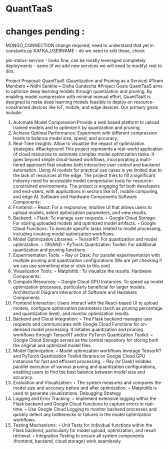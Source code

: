 # QuantTaaS



# changes pending :
MONGO_CONNECTION change required, need to understand that yet in constants.py
KAFKA_USERNAME - do we need to edit these, check

job-status-service - looks fine, can be mostly leveraged completely
deployments - same (if we add new services we will need to modify)
rest to dos.

Project Proposal: QuantTaaS (Quantization
and Pruning as a Service)
#Team Members
• Nidhi Sankhe
• Disha Gundecha
#Project Goals
QuantTaaS aims to optimize deep learning models through quantization and pruning. By
enabling model compression with minimal manual effort, QuantTaaS is designed to make deep
learning models feasible to deploy on resource-constrained devices like IoT, mobile, and edge
devices. Our primary goals include:
1. Automate Model Compression:Provide a web based platform to upload trained models
and to optimize it by quantization and pruning.
2. Achieve Optimal Performance: Experiment with different compression levels to
balance model size, speed, and accuracy.
3. Real-Time Insights: Allow to visualize the impact of optimization strategies.
#Background
This project represents a real-world application of cloud resources to automate complex model
optimization tasks. It goes beyond simple cloud-based workflows, incorporating a multi-tiered
approach that enables both interactive user control and backend automation.
Using AI models for practical use cases is yet limited due to the lack of resources at the edge.
The project tries to fill a significant industry need for accessible model compression tools for
resource-constrained environments. The project is engaging for both developers and end-users,
with applications in sectors like IoT, mobile computing, and edge AI.
Software and Hardware Components
Software Components:
1. Frontend:
◦ React: For a responsive, intuitive UI that allows users to upload models, select
optimization parameters, and view results.
2. Backend:
◦ Flask: To manage user requests.
◦ Google Cloud Storage: For storing uploaded models and optimized model
artifacts.
◦ Google Cloud Functions: To execute specific tasks related to model processing,
including invoking model optimization workflows.
3. Model Optimization Libraries:
◦ TensorRT: For quantization and model optimization.
◦ OR/AND
◦ PyTorch Quantization Toolkit: For additional quantization and pruning
functions.
4. Experimentation Tools:
◦ Ray or Dask: For parallel experimentation with multiple pruning and
quantization configurations (We are yet checking if we can use something else or
stick to this one)
5. Visualization Tools:
◦ Matplotlib : To visualize the results.
Hardware Components:
1. Compute Resources:
◦ Google Cloud GPU Instances: To speed up model optimization processes,
particularly beneficial for larger models.
Architectural Diagram
Interaction of Software and Hardware Components
1. Frontend Interaction: Users interact with the React-based UI to upload models,
configure optimization parameters (such as pruning percentage and quantization level),
and monitor optimization results.
2. Backend and Cloud Integration:
◦ The Flask backend manages user requests and communicates with Google Cloud
Functions for on-demand model processing. It initiates quantization and pruning
workflows through TensorRT and/or PyTorch Quantization Toolkit.
◦ Google Cloud Storage serves as the central repository for storing both the original
and optimized model files.
3. Model Optimization:
◦ Model optimization workflows leverage TensorRT and PyTorch Quantization
Toolkit libraries on Google Cloud GPU instances for fast and efficient processing.
◦ Ray (or Dask) enables parallel execution of various pruning and quantization
configurations, enabling users to find the best balance between model size and
accuracy.
4. Evaluation and Visualization:
◦ The system measures and compares the model size and accuracy before and after
optimization.
◦ Matplotlib is used to generate visualizations.
Debugging Strategy
1. Logging and Error Tracking:
◦ Implement extensive logging within the Flask backend and Google Cloud
Functions to capture errors in real-time.
◦ Use Google Cloud Logging to monitor backend processes and quickly detect any
bottlenecks or failures in the model optimization workflows.
2. Testing Mechanisms:
◦ Unit Tests for individual functions within the Flask backend, particularly for
model upload, optimization, and result retrieval.
◦ Integration Testing to ensure all system components (frontend, backend, cloud
storage) work seamlessly.
